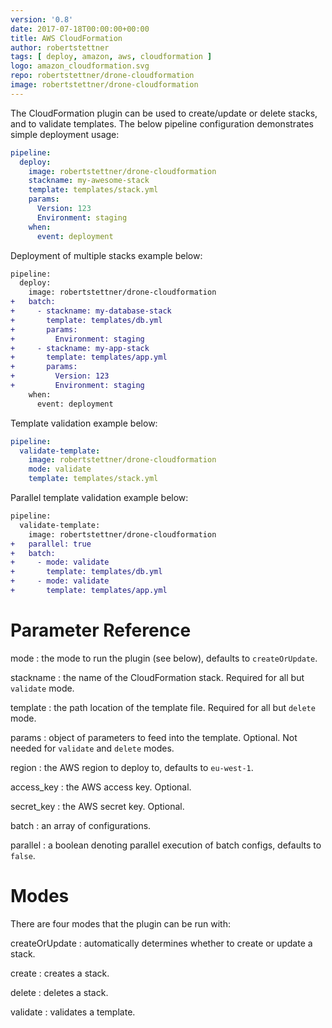 ```yaml
---
version: '0.8'
date: 2017-07-18T00:00:00+00:00
title: AWS CloudFormation
author: robertstettner
tags: [ deploy, amazon, aws, cloudformation ]
logo: amazon_cloudformation.svg
repo: robertstettner/drone-cloudformation
image: robertstettner/drone-cloudformation
---
```

The CloudFormation plugin can be used to create/update or delete stacks, and to validate templates. The below pipeline configuration demonstrates simple deployment usage:

```yaml
pipeline:
  deploy:
    image: robertstettner/drone-cloudformation
    stackname: my-awesome-stack
    template: templates/stack.yml
    params:
      Version: 123
      Environment: staging
    when:
      event: deployment
```

Deployment of multiple stacks example below:
```diff
pipeline:
  deploy:
    image: robertstettner/drone-cloudformation
+   batch:
+     - stackname: my-database-stack
+       template: templates/db.yml
+       params:
+         Environment: staging
+     - stackname: my-app-stack
+       template: templates/app.yml
+       params:
+         Version: 123
+         Environment: staging
    when:
      event: deployment
```

Template validation example below:
```yaml
pipeline:
  validate-template:
    image: robertstettner/drone-cloudformation
    mode: validate
    template: templates/stack.yml
```

Parallel template validation example below:
```diff
pipeline:
  validate-template:
    image: robertstettner/drone-cloudformation
+   parallel: true
+   batch:
+     - mode: validate
+       template: templates/db.yml
+     - mode: validate
+       template: templates/app.yml
```


# Parameter Reference

mode
: the mode to run the plugin (see below), defaults to `createOrUpdate`.

stackname
: the name of the CloudFormation stack. Required for all but `validate` mode.
 
template
: the path location of the template file. Required for all but `delete` mode.

params
: object of parameters to feed into the template. Optional. Not needed for `validate` and `delete` modes.

region
: the AWS region to deploy to, defaults to `eu-west-1`.

access_key
: the AWS access key. Optional.

secret_key
: the AWS secret key. Optional.

batch
: an array of configurations.

parallel
: a boolean denoting parallel execution of batch configs, defaults to `false`.


# Modes

There are four modes that the plugin can be run with:

createOrUpdate
: automatically determines whether to create or update a stack.

create
: creates a stack.

delete
: deletes a stack.

validate
: validates a template.

